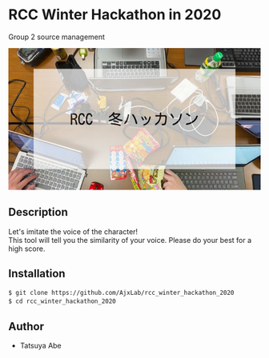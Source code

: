 # RCC Winter Hackathon in 2020

Group 2 source management

![](img/RCC_Hackathon.jpeg)

## Description
Let's imitate the voice of the character!<br>
This tool will tell you the similarity of your voice. Please do your best for a high score.


## Installation
```sh
$ git clone https://github.com/AjxLab/rcc_winter_hackathon_2020
$ cd rcc_winter_hackathon_2020
```


## Author
- Tatsuya Abe
